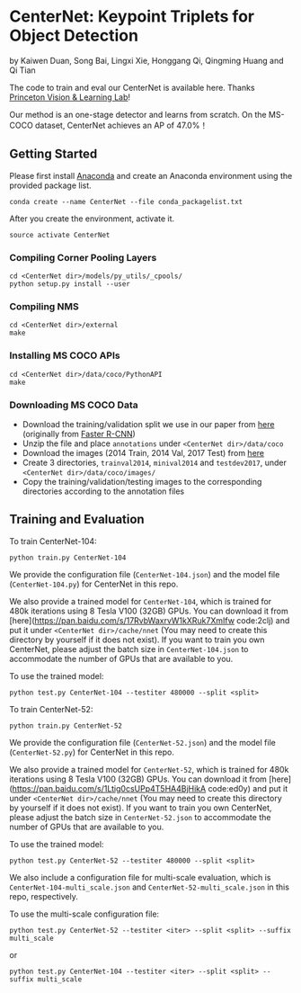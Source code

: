 # CenterNet: Keypoint Triplets for Object Detection
by Kaiwen Duan, Song Bai, Lingxi Xie, Honggang Qi, Qingming Huang and Qi Tian

The code to train and eval our CenterNet is available here. Thanks [Princeton Vision & Learning Lab](https://github.com/princeton-vl)!

Our method is an one-stage detector and learns from scratch. On the MS-COCO dataset, CenterNet achieves an AP of 47.0%！ 
## Getting Started
Please first install [Anaconda](https://anaconda.org) and create an Anaconda environment using the provided package list.
```
conda create --name CenterNet --file conda_packagelist.txt
```

After you create the environment, activate it.
```
source activate CenterNet
```

### Compiling Corner Pooling Layers
```
cd <CenterNet dir>/models/py_utils/_cpools/
python setup.py install --user
```

### Compiling NMS
```
cd <CenterNet dir>/external
make
```

### Installing MS COCO APIs
```
cd <CenterNet dir>/data/coco/PythonAPI
make
```

### Downloading MS COCO Data
- Download the training/validation split we use in our paper from [here](https://drive.google.com/file/d/1dop4188xo5lXDkGtOZUzy2SHOD_COXz4/view?usp=sharing) (originally from [Faster R-CNN](https://github.com/rbgirshick/py-faster-rcnn/tree/master/data))
- Unzip the file and place `annotations` under `<CenterNet dir>/data/coco`
- Download the images (2014 Train, 2014 Val, 2017 Test) from [here](http://cocodataset.org/#download)
- Create 3 directories, `trainval2014`, `minival2014` and `testdev2017`, under `<CenterNet dir>/data/coco/images/`
- Copy the training/validation/testing images to the corresponding directories according to the annotation files

## Training and Evaluation

To train CenterNet-104:
```
python train.py CenterNet-104
```
We provide the configuration file (`CenterNet-104.json`) and the model file (`CenterNet-104.py`) for CenterNet in this repo. 

We also provide a trained model for `CenterNet-104`, which is trained for 480k iterations using 8 Tesla V100 (32GB) GPUs. You can download it from [here](https://pan.baidu.com/s/17RvbWaxrvW1kXRuk7XmIfw  code:2clj) and put it under `<CenterNet dir>/cache/nnet` (You may need to create this directory by yourself if it does not exist). If you want to train you own CenterNet, please adjust the batch size in `CenterNet-104.json` to accommodate the number of GPUs that are available to you.

To use the trained model:
```
python test.py CenterNet-104 --testiter 480000 --split <split>
```

To train CenterNet-52:
```
python train.py CenterNet-52
```
We provide the configuration file (`CenterNet-52.json`) and the model file (`CenterNet-52.py`) for CenterNet in this repo. 

We also provide a trained model for `CenterNet-52`, which is trained for 480k iterations using 8 Tesla V100 (32GB) GPUs. You can download it from [here](https://pan.baidu.com/s/1Ltig0csUPp4T5HA4BjHikA  code:ed0y) and put it under `<CenterNet dir>/cache/nnet` (You may need to create this directory by yourself if it does not exist). If you want to train you own CenterNet, please adjust the batch size in `CenterNet-52.json` to accommodate the number of GPUs that are available to you.

To use the trained model:
```
python test.py CenterNet-52 --testiter 480000 --split <split>
```

We also include a configuration file for multi-scale evaluation, which is `CenterNet-104-multi_scale.json` and `CenterNet-52-multi_scale.json` in this repo, respectively. 

To use the multi-scale configuration file:
```
python test.py CenterNet-52 --testiter <iter> --split <split> --suffix multi_scale
```
or
```
python test.py CenterNet-104 --testiter <iter> --split <split> --suffix multi_scale
```
